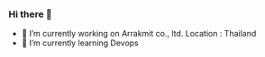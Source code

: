 ### Hi there 👋

- 🔭 I’m currently working on Arrakmit co., ltd. Location : Thailand
- 🌱 I’m currently learning Devops


